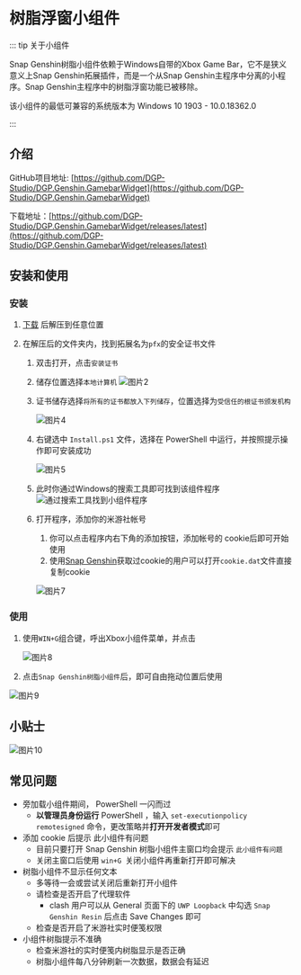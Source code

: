# 树脂浮窗小组件

::: tip 关于小组件

Snap Genshin树脂小组件依赖于Windows自带的Xbox Game Bar，它不是狭义意义上Snap Genshin拓展插件，而是一个从Snap Genshin主程序中分离的小程序。Snap Genshin主程序中的树脂浮窗功能已被移除。

该小组件的最低可兼容的系统版本为 Windows 10 1903 - 10.0.18362.0

:::

## 介绍

GitHub项目地址: [https://github.com/DGP-Studio/DGP.Genshin.GamebarWidget](https://github.com/DGP-Studio/DGP.Genshin.GamebarWidget)

下载地址：[https://github.com/DGP-Studio/DGP.Genshin.GamebarWidget/releases/latest](https://github.com/DGP-Studio/DGP.Genshin.GamebarWidget/releases/latest)


## 安装和使用

### 安装
 1. [下载](https://github.com/DGP-Studio/DGP.Genshin.GamebarWidget/releases) 后解压到任意位置

2. 在解压后的文件夹内，找到拓展名为`pfx`的安全证书文件

   1. 双击打开，点击`安装证书`

   2. 储存位置选择`本地计算机` ![图片2](https://user-images.githubusercontent.com/52618207/155873209-c86df2c4-d240-43b8-a346-db9d004f1104.png)

   3. 证书储存选择`将所有的证书都放入下列储存`，位置选择为`受信任的根证书颁发机构`

      ![图片4](https://user-images.githubusercontent.com/52618207/155873397-911e7042-e626-4cd5-962c-64d0ba702b5a.png)

   4.  右键选中 `Install.ps1` 文件，选择在 PowerShell 中运行，并按照提示操作即可安装成功

       ![图片5](https://user-images.githubusercontent.com/52618207/155873441-ae5caa20-1fb9-4c07-8d46-5c304052cbe8.png)

   5. 此时你通过Windows的搜索工具即可找到该组件程序    
       ![通过搜索工具找到小组件程序](https://user-images.githubusercontent.com/10614984/155932570-d83f8c6d-6456-4530-9bec-c5d16a67e1f6.png)

   6. 打开程序，添加你的米游社帐号

      1. 你可以点击程序内右下角的添加按钮，添加帐号的 cookie后即可开始使用 
      2. 使用[Snap Genshin](https://github.com/DGP-Studio/Snap.Genshin)获取过cookie的用户可以打开`cookie.dat`文件直接复制cookie

      ![图片7](https://user-images.githubusercontent.com/52618207/155873480-d8a1392c-162e-45fe-b7ea-49d3ecf2b6c0.png)

### 使用
1. 使用` WIN+G `组合键，呼出Xbox小组件菜单，并点击

   ![图片8](https://user-images.githubusercontent.com/52618207/155873697-9a0095a8-ad16-42ed-b96e-451ae442944c.png)

2. 点击`Snap Genshin树脂小组件`后，即可自由拖动位置后使用

![图片9](https://user-images.githubusercontent.com/52618207/155873753-bc741026-e245-49e1-9d2f-ba82d0b353b9.png)
## 小贴士
![图片10](https://user-images.githubusercontent.com/52618207/155873824-1ffd4de3-d7c2-45f0-b8e9-60c1c1fd2984.png)

## 常见问题
- 旁加载小组件期间， PowerShell 一闪而过
  - **以管理员身份运行** PowerShell ，输入 `set-executionpolicy remotesigned` 命令，更改策略并**打开开发者模式**即可
- 添加 cookie 后提示 此小组件有问题
  - 目前只要打开 Snap Genshin 树脂小组件主窗口均会提示 `此小组件有问题`
  - 关闭主窗口后使用 `win+G `关闭小组件再重新打开即可解决
- 树脂小组件不显示任何文本
  - 多等待一会或尝试关闭后重新打开小组件
  - 请检查是否开启了代理软件
    - clash 用户可以从 General 页面下的 `UWP Loopback` 中勾选 `Snap Genshin Resin` 后点击 Save Changes 即可
  - 检查是否开启了米游社实时便笺权限 
- 小组件树脂提示不准确
  - 检查米游社的实时便笺内树脂显示是否正确
  - 树脂小组件每八分钟刷新一次数据，数据会有延迟
